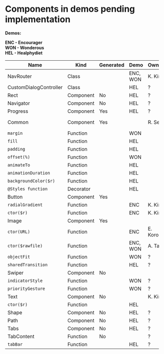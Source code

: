 # Components in demos pending implementation

**Demos:**

**ENC - Encourager**\
**WON - Wonderous**\
**HEL - Healphydiet**


| Name                   | Kind      | Generated | Demo      | Owner/libace    | Status/libace | Owner/ts    | Status/ts | Priority  |
|------------------------|-----------|-----------|-----------|-----------------|---------------|-------------|-----------|-----------|
| NavRouter              | Class     |           | ENC, WON  | K. Kirichenko   |               |             |           | High      |
| CustomDialogController | Class     |           | HEL       | ?               |               |             |           | Low       |
| Rect                   | Component | No        | HEL       | ?               |               |             |           | High      |
| Navigator              | Component | No        | HEL       | ?               |               |             |           | High      |
| Progress               | Component | Yes       | HEL       | ?               |               |             | ?         | Medium    |
| Common                 | Component | Yes       |           | R. Sedaikin     | Progress      | R. Sedaikin |           |           |
| `margin`               | Function  |           | WON       |                 |               |             |           | High      |
| `fill`                 | Function  |           | HEL       |                 |               |             |           | Low       |
| `padding`              | Function  |           | HEL       |                 |               |             |           | Medium    |
| `offset(%)`            | Function  |           | WON       |                 |               |             |           | High      |
| `animateTo`            | Function  |           | HEL       |                 |               |             |           | Medium    |
| `animationDuration`    | Function  |           | HEL       |                 |               |             |           | Medium    |
| `backgroundColor($r)`  | Function  |           | HEL       |                 |               |             |           | Low       |
| `@Styles function`     | Decorator |           | HEL       |                 |               |             |           | Low       |
| Button                 | Component | Yes       |           |                 |               |             |           |           |
| `radialGradient`       | Function  |           | ENC       | K. Kirichenko   |               |             |           | Medium    |
| `ctor($r)`             | Function  |           | ENC       | K. Kirichenko   |               |             |           | High      |
| Image                  | Component | Yes       |           |                 |               |             |           |           |
| `ctor(URL)`            | Function  |           | ENC       | E. Korobeynikov |               |             |           | Medium    |
| `ctor($rawfile)`       | Function  |           | ENC, WON  | A. Tarasov      | Done          |             | Done      | High      |
| `objectFit`            | Function  |           | WON       | ?               |               |             |           | Medium    |
| `sharedTransition`     | Function  |           | HEL       | ?               |               |             |           | Medium    |
| Swiper                 | Component | No        |           |                 |               |             |           |           |
| `indicatorStyle`       | Function  |           | WON       | ?               |               |             |           | Low       |
| `priorityGesture`      | Function  |           | WON       | ?               |               |             |           | Medium    |
| Text                   | Component | No        |           | K. Kirichenko   |               |             |           |           |
| `ctor($r)`             | Function  |           | HEL       |                 |               |             |           | High      |
| Shape                  | Component | No        | HEL       | ?               |               |             |           | High      |
| Path                   | Component | No        | HEL       | ?               |               |             |           | High      |
| Tabs                   | Component | No        | HEL       | ?               |               |             |           | High      |
| TabContent             | Function  | No        |           | ?               |               |             |           | High      |
| `tabBar`               | Function  |           | HEL       | ?               |               |             |           | High      |
